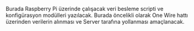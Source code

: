 Burada Raspberry Pi üzerinde çalışacak veri besleme scripti ve konfigürasyon modülleri yazılacak. Burada öncelikli olarak One Wire hattı üzerinden verilerin alınması ve Server tarafına yollanması amaçlanacak.
